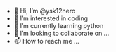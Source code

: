 - 👋 Hi, I’m @ysk12hero
- 👀 I’m interested in coding
- 🌱 I’m currently learning python
- 💞️ I’m looking to collaborate on ...
- 📫 How to reach me ...

<!---
ysk12hero/ysk12hero is a ✨ special ✨ repository because its `README.md` (this file) appears on your GitHub profile.
You can click the Preview link to take a look at your changes.
--->
